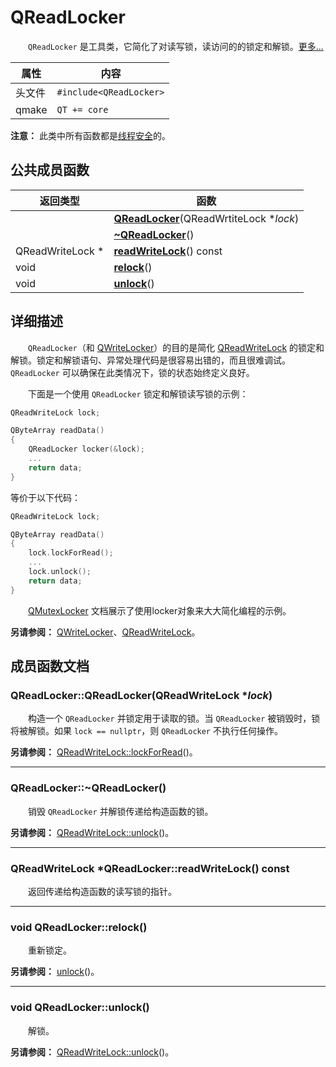 
# QReadLocker

&emsp;&emsp;`QReadLocker` 是工具类，它简化了对读写锁，读访问的的锁定和解锁。[更多...](#详细描述)

|属性|内容|
|-|-|
|头文件|`#include<QReadLocker>`|
|qmake|`QT += core`|

**注意：** 此类中所有函数都是[线程安全](../../R/Reentrancy_and_Thread-Safety/Reentrancy_and_Thread-Safety.md)的。


## 公共成员函数

|返回类型|函数|
|-|-|
||**[QReadLocker](#qreadlockerqreadlockerqreadwritelock-lock)**(QReadWrtiteLock \**lock*)|
||**[~QReadLocker](#qreadlockerqreadlocker)**()|
|QReadWriteLock *|**[readWriteLock](#qreadwritelock-qreadlockerreadwritelock-const)**() const|
|void|**[relock](#void-qreadlockerrelock)**()|
|void|**[unlock](#void-qreadlockerunlock)**()|



## 详细描述

&emsp;&emsp;`QReadLocker`（和 [QWriteLocker](../../W/QWriteLocker/QWriteLocker.md)）的目的是简化 [QReadWriteLock](../../R/QReadWriteLock/QReadWriteLock.md) 的锁定和解锁。锁定和解锁语句、异常处理代码是很容易出错的，而且很难调试。`QReadLocker` 可以确保在此类情况下，锁的状态始终定义良好。

&emsp;&emsp;下面是一个使用 `QReadLocker` 锁定和解锁读写锁的示例：
```cpp
QReadWriteLock lock;

QByteArray readData()
{
    QReadLocker locker(&lock);
    ...
    return data;
}
```
等价于以下代码：
```cpp
QReadWriteLock lock;

QByteArray readData()
{
    lock.lockForRead();
    ...
    lock.unlock();
    return data;
}
```
&emsp;&emsp;[QMutexLocker](../../M/QMutexLocker/QMutexLocker.md) 文档展示了使用locker对象来大大简化编程的示例。

**另请参阅：** [QWriteLocker](../QMutexLocker/QMutexLocker.md)、[QReadWriteLock](../../R/QReadWriteLock/QReadWriteLock.md)。


## 成员函数文档

### QReadLocker::QReadLocker(QReadWriteLock \**lock*)

&emsp;&emsp;构造一个 `QReadLocker` 并锁定用于读取的锁。当 `QReadLocker` 被销毁时，锁将被解锁。如果 `lock == nullptr`，则 `QReadLocker` 不执行任何操作。

**另请参阅：** [QReadWriteLock::lockForRead](../../R/QReadWriteLock/QReadWriteLock.md#void-qreadwritelocklockforread)()。



---
### QReadLocker::~QReadLocker()

&emsp;&emsp;销毁 `QReadLocker` 并解锁传递给构造函数的锁。

**另请参阅：** [QReadWriteLock::unlock](../../R/QReadWriteLock/QReadWriteLock.md#void-qreadwritelockunlock)()。


---
### QReadWriteLock *QReadLocker::readWriteLock() const

&emsp;&emsp;返回传递给构造函数的读写锁的指针。


---
### void QReadLocker::relock()

&emsp;&emsp;重新锁定。

**另请参阅：** [unlock](#void-qreadlockerunlock)()。


---
### void QReadLocker::unlock()

&emsp;&emsp;解锁。

**另请参阅：** [QReadWriteLock::unlock](../../R/QReadWriteLock/QReadWriteLock.md#void-qreadwritelockunlock)()。

